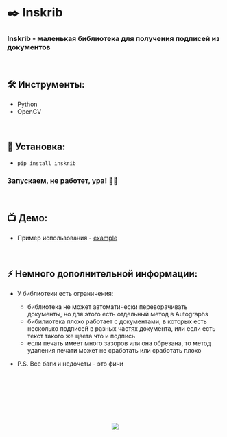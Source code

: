 <h1> 
    ✒️ Inskrib
</h1>

<h3>
    Inskrib - маленькая библиотека для получения подписей из документов
</h3>


</br>



<h2>
    🛠️ Инструменты:
</h2>

- Python
- OpenCV



</br>



<h2>
  🚀 Установка:
</h2>
    
- `pip install inskrib`

<h3>
    Запускаем, не работет, ура! 🗿🚬
</h3>



</br>



<h2>
 📺 Демо:
</h2>

- Пример использования - <a href="https://github.com/ElishaFlacon/inskrib/tree/main/example/">example</a>



</br>



<h2>
⚡ Немного дополнительной информации:
</h2>

- У библиотеки есть ограничения:
    - библиотека не может автоматически переворачивать документы, но для этого есть отдельный метод в Autographs
    - бибилиотека плохо работает с документами, в которых есть несколько подписей в разных частях документа, или если есть текст такого же цвета что и подпись
    - если печать имеет много зазоров или она обрезана, то метод удаления печати может не сработать или сработать плохо
    
- P.S. Все баги и недочеты - это фичи




<br/>
<br/>
<br/>
<br/>
<br/>
<br/>



<p align="center">
  <img src="https://capsule-render.vercel.app/api?type=waving&color=d179b8&height=64&section=footer"/>
</p>
